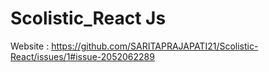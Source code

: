 # Scolistic_React Js

Website : https://github.com/SARITAPRAJAPATI21/Scolistic-React/issues/1#issue-2052062289
